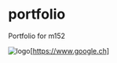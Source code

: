 # portfolio
Portfolio for m152

![logo](https://img.shields.io/badge/GitHub%20pages-built-green.svg "GitHub pages")[https://www.google.ch]
